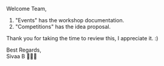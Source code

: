 Welcome Team,

1. "Events" has the workshop documentation.   
2. "Competitions" has the idea proposal. 

Thank you for taking the time to review this, I appreciate it. :) 

Best Regards,   
Sivaa B 👨🏽‍💻

